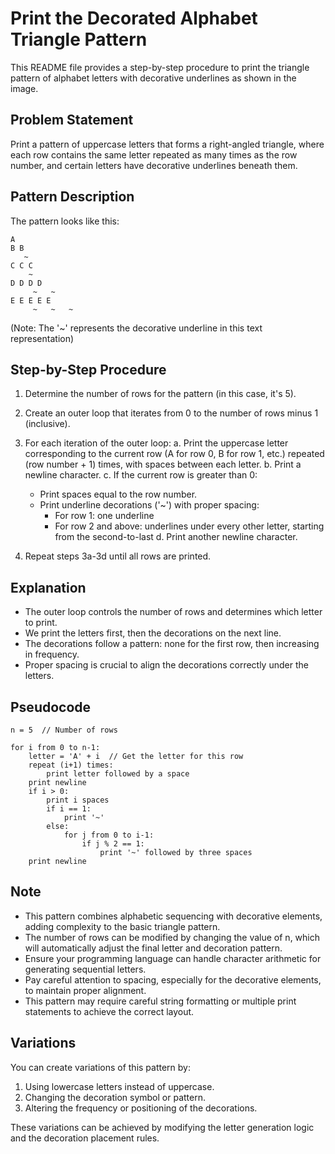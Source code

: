 # Print the Decorated Alphabet Triangle Pattern

This README file provides a step-by-step procedure to print the triangle pattern of alphabet letters with decorative underlines as shown in the image.

## Problem Statement

Print a pattern of uppercase letters that forms a right-angled triangle, where each row contains the same letter repeated as many times as the row number, and certain letters have decorative underlines beneath them.

## Pattern Description

The pattern looks like this:
```
A
B B
   ~
C C C
    ~
D D D D
     ~   ~
E E E E E
     ~   ~   ~
```
(Note: The '~' represents the decorative underline in this text representation)

## Step-by-Step Procedure

1. Determine the number of rows for the pattern (in this case, it's 5).

2. Create an outer loop that iterates from 0 to the number of rows minus 1 (inclusive).

3. For each iteration of the outer loop:
   a. Print the uppercase letter corresponding to the current row (A for row 0, B for row 1, etc.) repeated (row number + 1) times, with spaces between each letter.
   b. Print a newline character.
   c. If the current row is greater than 0:
      - Print spaces equal to the row number.
      - Print underline decorations ('~') with proper spacing:
        * For row 1: one underline
        * For row 2 and above: underlines under every other letter, starting from the second-to-last
   d. Print another newline character.

4. Repeat steps 3a-3d until all rows are printed.

## Explanation

- The outer loop controls the number of rows and determines which letter to print.
- We print the letters first, then the decorations on the next line.
- The decorations follow a pattern: none for the first row, then increasing in frequency.
- Proper spacing is crucial to align the decorations correctly under the letters.

## Pseudocode

```
n = 5  // Number of rows

for i from 0 to n-1:
    letter = 'A' + i  // Get the letter for this row
    repeat (i+1) times:
        print letter followed by a space
    print newline
    if i > 0:
        print i spaces
        if i == 1:
            print '~'
        else:
            for j from 0 to i-1:
                if j % 2 == 1:
                    print '~' followed by three spaces
    print newline
```

## Note

- This pattern combines alphabetic sequencing with decorative elements, adding complexity to the basic triangle pattern.
- The number of rows can be modified by changing the value of n, which will automatically adjust the final letter and decoration pattern.
- Ensure your programming language can handle character arithmetic for generating sequential letters.
- Pay careful attention to spacing, especially for the decorative elements, to maintain proper alignment.
- This pattern may require careful string formatting or multiple print statements to achieve the correct layout.

## Variations

You can create variations of this pattern by:
1. Using lowercase letters instead of uppercase.
2. Changing the decoration symbol or pattern.
3. Altering the frequency or positioning of the decorations.

These variations can be achieved by modifying the letter generation logic and the decoration placement rules.
